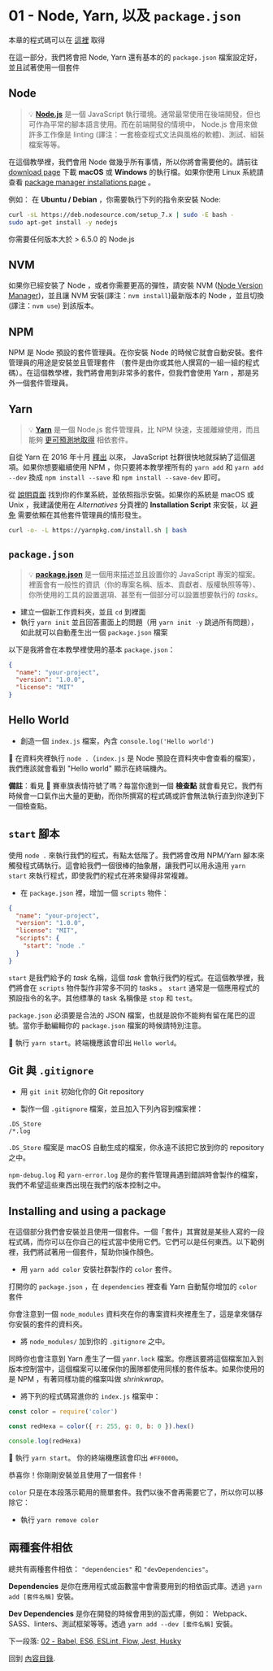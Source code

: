 # 01 - Node, Yarn, 以及 `package.json`

本章的程式碼可以在 [這裡](https://github.com/verekia/js-stack-walkthrough/tree/master/01-node-yarn-package-json) 取得

在這一部分，我們將會把 Node, Yarn 還有基本的的 `package.json` 檔案設定好，並且試著使用一個套件

## Node

> 💡 **[Node.js](https://nodejs.org/)** 是一個 JavaScript 執行環境。通常最常使用在後端開發，但也可作為平常的腳本語言使用。而在前端開發的情境中， Node.js 會用來做許多工作像是 linting (譯注：一套檢查程式文法與風格的軟體)、測試、組裝檔案等等。

在這個教學裡，我們會用 Node 做幾乎所有事情，所以你將會需要他的。請前往 [download page](https://nodejs.org/en/download/current/) 下載 **macOS** 或 **Windows** 的執行檔。如果你使用 Linux 系統請查看 [package manager installations page](https://nodejs.org/en/download/package-manager/) 。

例如：
在 **Ubuntu / Debian** ，你需要執行下列的指令來安裝 Node:

```sh
curl -sL https://deb.nodesource.com/setup_7.x | sudo -E bash -
sudo apt-get install -y nodejs
```

你需要任何版本大於 > 6.5.0 的 Node.js

## NVM

如果你已經安裝了 Node ，或者你需要更高的彈性，請安裝 NVM ([Node Version Manager](https://github.com/creationix/nvm))，並且讓 NVM 安裝(譯注：`nvm install`)最新版本的 Node ，並且切換 (譯注：`nvm use`) 到該版本。

## NPM

NPM 是 Node 預設的套件管理員。在你安裝 Node 的時候它就會自動安裝。套件管理員的用途是安裝並且管理套件 （套件是由你或其他人撰寫的一組一組的程式碼）。在這個教學裡，我們將會用到非常多的套件，但我們會使用 Yarn ，那是另外一個套件管理員。


## Yarn

> 💡 **[Yarn](https://yarnpkg.com/)** 是一個 Node.js 套件管理員，比 NPM 快速，支援離線使用，而且能夠 [更可預測地取得](https://yarnpkg.com/en/docs/yarn-lock) 相依套件。

自從 Yarn 在 2016 年十月 [釋出](https://code.facebook.com/posts/1840075619545360) 以來， JavaScript 社群很快地就採納了這個選項。如果你想要繼續使用 NPM ，你只要將本教學裡所有的 `yarn add` 和 `yarn add --dev` 換成 `npm install --save` 和 `npm install --save-dev` 即可。

從 [說明頁面](https://yarnpkg.com/en/docs/install) 找到你的作業系統，並依照指示安裝。如果你的系統是 macOS 或 Unix ，我建議使用在 *Alternatives* 分頁裡的 **Installation Script** 來安裝，以 [避免](https://github.com/yarnpkg/yarn/issues/1505) 需要依賴在其他套件管理員的情形發生。

```sh
curl -o- -L https://yarnpkg.com/install.sh | bash
```

## `package.json`

> 💡 **[package.json](https://yarnpkg.com/en/docs/package-json)** 是一個用來描述並且設置你的 JavaScript 專案的檔案。裡面會有一般性的資訊（你的專案名稱、版本、貢獻者、版權執照等等）、你所使用的工具的設置選項、甚至有一個部分可以設置想要執行的 *tasks*。

- 建立一個新工作資料夾，並且 `cd` 到裡面
- 執行 `yarn init` 並且回答畫面上的問題（用 `yarn init -y` 跳過所有問題），如此就可以自動產生出一個 `package.json` 檔案

以下是我將會在本教學裡使用的基本 `package.json`：

```json
{
  "name": "your-project",
  "version": "1.0.0",
  "license": "MIT"
}
```

## Hello World

- 創造一個 `index.js` 檔案，內含 `console.log('Hello world')`

🏁 在資料夾裡執行 `node .`（`index.js` 是 Node 預設在資料夾中會查看的檔案），我們應該就會看到 "Hello world" 顯示在終端機內。

**備註**：看見 🏁 賽車旗表情符號了嗎？每當你達到一個 **檢查點** 就會看見它。我們有時候會一口氣作出大量的更動，而你所撰寫的程式碼或許會無法執行直到你達到下一個檢查點。

## `start` 腳本

使用 `node .` 來執行我們的程式，有點太低階了。我們將會改用 NPM/Yarn 腳本來觸發程式碼執行。這會給我們一個很棒的抽象層，讓我們可以用永遠用 `yarn start` 來執行程式，即使我們的程式在將來變得非常複雜。

- 在 `package.json` 裡，增加一個 `scripts` 物件：

```json
{
  "name": "your-project",
  "version": "1.0.0",
  "license": "MIT",
  "scripts": {
    "start": "node ."
  }
}
```

`start` 是我們給予的 *task* 名稱，這個 *task* 會執行我們的程式。在這個教學裡，我們將會在 `scripts` 物件製作非常多不同的 tasks 。 `start` 通常是一個應用程式的預設指令的名字。其他標準的 task 名稱像是 `stop` 和 `test`。

`package.json` 必須要是合法的 JSON 檔案，也就是說你不能夠有留在尾巴的逗號。當你手動編輯你的 `package.json` 檔案的時候請特別注意。

🏁 執行 `yarn start`。終端機應該會印出 `Hello world`。

## Git 與 `.gitignore`

- 用 `git init` 初始化你的 Git repository

- 製作一個 `.gitignore` 檔案，並且加入下列內容到檔案裡：

```gitignore
.DS_Store
/*.log
```

`.DS_Store` 檔案是 macOS 自動生成的檔案，你永遠不該把它放到你的 repository 之中。

`npm-debug.log` 和 `yarn-error.log` 是你的套件管理員遇到錯誤時會製作的檔案，我們不希望這些東西出現在我們的版本控制之中。

## Installing and using a package

在這個部分我們會安裝並且使用一個套件。一個「套件」其實就是某些人寫的一段程式碼，而你可以在你自己的程式當中使用它們。它們可以是任何東西。以下範例裡，我們將試著用一個套件，幫助你操作顏色。

- 用 `yarn add color` 安裝社群製作的 `color` 套件。

打開你的 `package.json` ，在 `dependencies` 裡查看 Yarn 自動幫你增加的 `color` 套件

你會注意到一個 `node_modules` 資料夾在你的專案資料夾裡產生了，這是拿來儲存你安裝的套件的資料夾。

- 將 `node_modules/` 加到你的 `.gitignore` 之中。

同時你也會注意到 Yarn 產生了一個 `yanr.lock` 檔案。你應該要將這個檔案加入到版本控制當中，這個檔案可以確保你的團隊都使用同樣的套件版本。如果你使用的是 NPM ，有著同樣功能的檔案叫做 *shrinkwrap*。

- 將下列的程式碼寫進你的 `index.js` 檔案中：

```js
const color = require('color')

const redHexa = color({ r: 255, g: 0, b: 0 }).hex()

console.log(redHexa)
```

🏁 執行 `yarn start`。 你的終端機應該會印出 `#FF0000`。

恭喜你！你剛剛安裝並且使用了一個套件！

`color` 只是在本段落示範用的簡單套件。我們以後不會再需要它了，所以你可以移除它：

- 執行 `yarn remove color`

## 兩種套件相依

總共有兩種套件相依： `"dependencies"` 和 `"devDependencies"`。

**Dependencies** 是你在應用程式或函數當中會需要用到的相依函式庫。透過 `yarn add [套件名稱]` 安裝。

**Dev Dependencies** 是你在開發的時候會用到的函式庫，例如： Webpack、SASS、linters、測試框架等等。透過 `yarn add --dev [套件名稱]` 安裝。

下一段落: [02 - Babel, ES6, ESLint, Flow, Jest, Husky](02-babel-es6-eslint-flow-jest-husky.md#readme)

回到 [內容目錄](https://github.com/verekia/js-stack-from-scratch#內容目錄).
